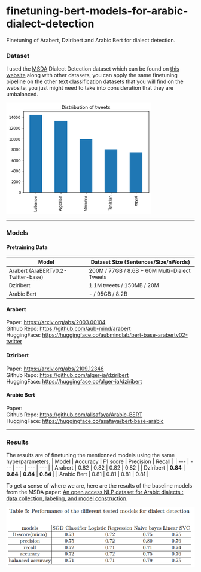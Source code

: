 # finetuning-bert-models-for-arabic-dialect-detection
Finetuning of Arabert, Dziribert and Arabic Bert for dialect detection.

### Dataset
I used the [MSDA](https://msda.um6p.ma/home) Dialect Detection dataset which can be found on [this website](https://msda.um6p.ma/msda_datasets) along with other datasets, you can apply the same finetuning pipeline on the other text classification datasets that you will find on the website, you just might need to take into consideration that they are umbalanced.

![](tweet_dist.png)

---

### Models
#### Pretraining Data

| Model | Dataset Size (Sentences/Size/nWords) |
| --- | --- | 
| Arabert (AraBERTv0.2-Twitter-base) | 200M / 77GB / 8.6B + 60M Multi-Dialect Tweets |
| Dziribert | 1.1M tweets / 150MB / 20M |
| Arabic Bert | - / 95GB / 8.2B |

#### Arabert
Paper: https://arxiv.org/abs/2003.00104   
Github Repo: https://github.com/aub-mind/arabert   
HuggingFace: https://huggingface.co/aubmindlab/bert-base-arabertv02-twitter   

#### Dziribert
Paper: https://arxiv.org/abs/2109.12346   
Github Repo: https://github.com/alger-ia/dziribert   
HuggingFace: https://huggingface.co/alger-ia/dziribert   

#### Arabic Bert
Paper:   
Github Repo: https://github.com/alisafaya/Arabic-BERT   
HuggingFace: https://huggingface.co/asafaya/bert-base-arabic   

---
### Results
The results are of finetuning the mentionned models using the same hyperparameters.
| Model | Accuracy | F1 score | Precision | Recall |
| --- | --- | --- | --- | --- |
| Arabert | 0.82 | 0.82 | 0.82 | 0.82 |
| Dziribert | **0.84** | **0.84** | **0.84** | **0.84** |
| Arabic Bert | 0.81 | 0.81 | 0.81 | 0.81 |

To get a sense of where we are, here are the results of the baseline models from the MSDA paper: [An open access NLP dataset for Arabic dialects :
data collection, labeling, and model construction](https://arxiv.org/abs/2102.11000).

![](baseline_results.PNG)
